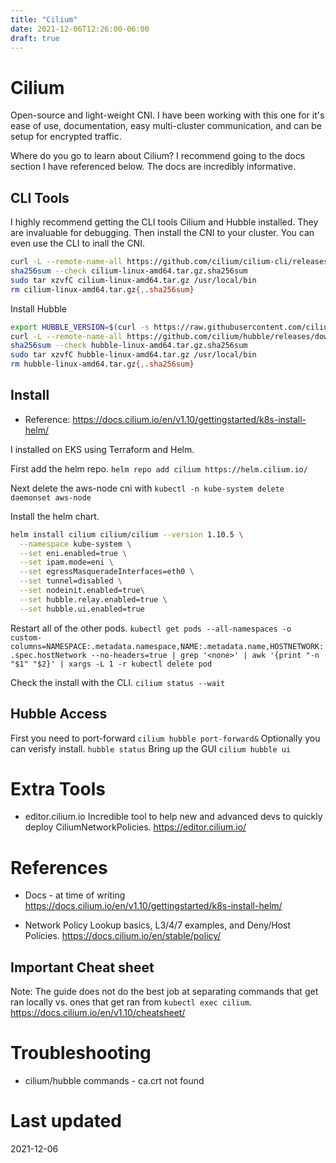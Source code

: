 ```yaml
---
title: "Cilium"
date: 2021-12-06T12:26:00-06:00
draft: true
---
```


# Cilium

Open-source and light-weight CNI. I have been working with this one for it's ease of use, documentation, easy multi-cluster communication, and can be setup for encrypted traffic.


Where do you go to learn about Cilium? I recommend going to the docs section I have referenced below. The docs are incredibly informative.


## CLI Tools

I highly recommend getting the CLI tools Cilium and Hubble installed. They are invaluable for debugging. Then install the CNI to your cluster. You can even use the CLI to inall the CNI.

```bash
curl -L --remote-name-all https://github.com/cilium/cilium-cli/releases/latest/download/cilium-linux-amd64.tar.gz{,.sha256sum}
sha256sum --check cilium-linux-amd64.tar.gz.sha256sum
sudo tar xzvfC cilium-linux-amd64.tar.gz /usr/local/bin
rm cilium-linux-amd64.tar.gz{,.sha256sum}
```

Install Hubble
```bash
export HUBBLE_VERSION=$(curl -s https://raw.githubusercontent.com/cilium/hubble/master/stable.txt)
curl -L --remote-name-all https://github.com/cilium/hubble/releases/download/$HUBBLE_VERSION/hubble-linux-amd64.tar.gz{,.sha256sum}
sha256sum --check hubble-linux-amd64.tar.gz.sha256sum
sudo tar xzvfC hubble-linux-amd64.tar.gz /usr/local/bin
rm hubble-linux-amd64.tar.gz{,.sha256sum}
```


## Install
* Reference: https://docs.cilium.io/en/v1.10/gettingstarted/k8s-install-helm/

I installed on EKS using Terraform and Helm.

First add the helm repo. ```helm repo add cilium https://helm.cilium.io/```

Next delete the aws-node cni with ```kubectl -n kube-system delete daemonset aws-node```

Install the helm chart.
```bash
helm install cilium cilium/cilium --version 1.10.5 \
  --namespace kube-system \
  --set eni.enabled=true \
  --set ipam.mode=eni \
  --set egressMasqueradeInterfaces=eth0 \
  --set tunnel=disabled \
  --set nodeinit.enabled=true\
  --set hubble.relay.enabled=true \
  --set hubble.ui.enabled=true
```

Restart all of the other pods. 
```kubectl get pods --all-namespaces -o custom-columns=NAMESPACE:.metadata.namespace,NAME:.metadata.name,HOSTNETWORK:.spec.hostNetwork --no-headers=true | grep '<none>' | awk '{print "-n "$1" "$2}' | xargs -L 1 -r kubectl delete pod```

Check the install with the CLI.
```cilium status --wait```

## Hubble Access
First you need to port-forward
```cilium hubble port-forward&```
Optionally you can verisfy install.
```hubble status```
Bring up the GUI
```cilium hubble ui```


# Extra Tools

* editor.cilium.io
Incredible tool to help new and advanced devs to quickly deploy CiliumNetworkPolicies.
https://editor.cilium.io/

# References

* Docs - at time of writing
https://docs.cilium.io/en/v1.10/gettingstarted/k8s-install-helm/

* Network Policy
Lookup basics, L3/4/7 examples, and Deny/Host Policies.
https://docs.cilium.io/en/stable/policy/


## Important Cheat sheet
Note: The guide does not do the best job at separating commands that get ran locally vs. ones that get ran from ```kubectl exec cilium```. 
https://docs.cilium.io/en/v1.10/cheatsheet/

# Troubleshooting

* cilium/hubble commands - ca.crt not found

# Last updated
2021-12-06

